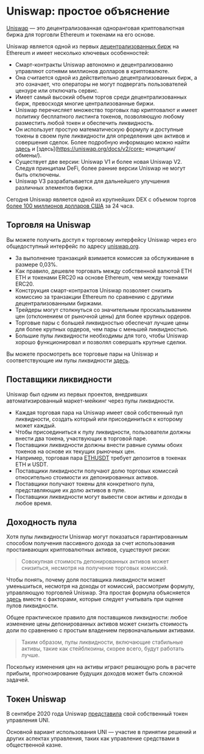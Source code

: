 # Uniswap: простое объяснение

[Uniswap](https://uniswap.info/home) — это децентрализованная одноранговая криптовалютная биржа для торговли Ethereum и токенами на его основе.

Uniswap является одной из первых [децентрализованных бирж](../../defi/ru/3-decentralized-exchanges.md) на Ethereum и имеет несколько ключевых особенностей:

- Смарт-контракты Uniswap автономно и децентрализованно управляют сотнями миллионов долларов в криптовалюте.
- Она считается одной из действительно децентрализованных бирж, а это означает, что операторы не могут подвергать пользователей цензуре или отключать сервис.
- Имеет самый высокий объем торгов среди децентрализованных бирж, превосходя многие централизованные биржи.
- Uniswap перечисляет множество торговых пар криптовалют и имеет политику бесплатного листинга токенов, позволяющую любому разместить любой токен и обеспечить ликвидность.
- Он использует простую математическую формулу и доступные токены в своем пуле ликвидности для определения цен активов и совершения сделок. Более подробную информацию можно найти [здесь](https://uniswap.org/docs/v2/protocol-overview/how-uniswap-works) и [здесь](https://uniswap.org/docs/v2/core- концепции/обмены/).
- Существует две версии: Uniswap V1 и более новая Uniswap V2. Следуя принципам DeFi, более ранние версии Uniswap не могут быть отключены.
- Uniswap V3 разрабатывается для дальнейшего улучшения различных элементов биржи.

Сегодня Uniswap является одной из крупнейших DEX с объемом торгов [более 100 миллионов долларов США](https://migrate.uniswap.info/home) за 24 часа.

## Торговля на Uniswap

Вы можете получить доступ к торговому интерфейсу Uniswap через его общедоступный интерфейс по адресу [uniswap.org](https://app.uniswap.org/#/swap).

- За выполнение транзакций взимается комиссия за обслуживание в размере 0,03%.
- Как правило, дешевле торговать между собственной валютой ETH ETH и токенами ERC20 на основе Ethereum, чем между токенами ERC20.
- Конструкция смарт-контрактов Uniswap позволяет снизить комиссию за транзакции Ethereum по сравнению с другими децентрализованными биржами.
- Трейдеры могут столкнуться со значительным проскальзыванием цен (отклонением от рыночной цены) для более крупных ордеров.
- Торговые пары с большей ликвидностью обеспечат лучшие цены для более крупных ордеров, чем пары с меньшей ликвидностью.
- Большие пулы ликвидности необходимы для того, чтобы Uniswap хорошо функционировал и позволял совершать крупные сделки.

Вы можете просмотреть все торговые пары на Uniswap и соответствующие им пулы ликвидности [здесь](https://uniswap.info/pairs).

## Поставщики ликвидности

Uniswap был одним из первых проектов, внедривших автоматизированный маркет-мейкинг через пулы ликвидности.

- Каждая торговая пара на Uniswap имеет свой собственный пул ликвидности, создать который или присоединиться к которому может каждый.
- Чтобы присоединиться к пулу ликвидности, пользователи должны внести два токена, участвующих в торговой паре.
- Поставщики ликвидности должны внести равные суммы обоих токенов на основе их текущих рыночных цен.
- Например, торговая пара [ETHUSDT](https://uniswap.info/pair/0x0d4a11d5eeaac28ec3f61d100daf4d40471f1852) требует депозитов в токенах ETH и USDT.
- Поставщики ликвидности получают долю торговых комиссий относительно стоимости их депонированных активов.
- Поставщики получают токены для конкретного пула, представляющие их долю активов в пуле.
- Поставщики ликвидности могут вывести свои активы и доходы в любое время.

## Доходность пула

Хотя пулы ликвидности Uniswap могут показаться гарантированным способом получения пассивного дохода за счет использования простаивающих криптовалютных активов, существуют риски:

> Совокупная стоимость депонированных активов может снизиться, несмотря на получение торговых комиссий.

Чтобы понять, почему доля поставщика ликвидности может уменьшиться, несмотря на доходы от комиссий, рассмотрим формулу, управляющую торговлей Uniswap. Эта простая формула объясняется [здесь](https://medium.com/@pintail/uniswap-a-good-deal-for-liquidity-providers-104c0b6816f2) вместе с факторами, которые следует учитывать при оценке пулов ликвидности.

Общее практическое правило для поставщиков ликвидности: любое изменение цены депонированных активов может снизить стоимость доли по сравнению с простым владением первоначальными активами.

> Таким образом, пулы ликвидности, включающие стабильные активы, такие как стейблкоины, скорее всего, будут работать лучше.

Поскольку изменения цен на активы играют решающую роль в расчете прибыли, прогнозирование будущих доходов может быть сложной задачей.

## Токен Uniswap

В сентябре 2020 года Uniswap [представила](https://uniswap.org/blog/uni/) свой собственный токен управления UNI.

Основной вариант использования UNI — участие в принятии решений и других аспектах управления, таких как управление средствами в общественной казне.